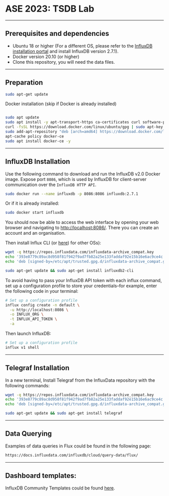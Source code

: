 # ASE 2023: TSDB Lab


___
## Prerequisites and dependencies

- Ubuntu 18 or higher (For a different OS, please refer to the [InfluxDB installation portal](https://portal.influxdata.com/downloads) and install InfluxDB version 2.7.1). 
- Docker version 20.10 (or higher)
- Clone this repository, you will need the data files. 

___
## Preparation
```bash
sudo apt-get update
```

Docker installation (skip if Docker is already installed)
```bash

sudo apt update
sudo apt install -y apt-transport-https ca-certificates curl software-properties-common
curl -fsSL https://download.docker.com/linux/ubuntu/gpg | sudo apt-key add -
sudo add-apt-repository "deb [arch=amd64] https://download.docker.com/linux/ubuntu focal stable"
apt-cache policy docker-ce
sudo apt install docker-ce -y
```


___
## InfluxDB Installation
Use the following command to download and run the InfluxDB v2.0 Docker image. Expose port `8086`, which is used by InfluxDB for client-server communication over the `InfluxDB HTTP API`.
```bash
sudo docker run --name influxdb -p 8086:8086 influxdb:2.7.1
```
Or if it is already installed: 
```bash
sudo docker start influxdb
```

You should now be able to access the web interface by opening your web browser and navigating to [http://localhost:8086/](http://localhost:8086/). There you can create an account and an organisation.


Then install Influx CLI (or [here](https://portal.influxdata.com/downloads/)) for other OSs):
```bash
wget -q https://repos.influxdata.com/influxdata-archive_compat.key
echo '393e8779c89ac8d958f81f942f9ad7fb82a25e133faddaf92e15b16e6ac9ce4c influxdata-archive_compat.key' | sha256sum -c && cat influxdata-archive_compat.key | gpg --dearmor | sudo tee /etc/apt/trusted.gpg.d/influxdata-archive_compat.gpg > /dev/null
echo 'deb [signed-by=/etc/apt/trusted.gpg.d/influxdata-archive_compat.gpg] https://repos.influxdata.com/debian stable main' | sudo tee /etc/apt/sources.list.d/influxdata.list

sudo apt-get update && sudo apt-get install influxdb2-cli
```
To avoid having to pass your InfluxDB API token with each influx command, set up a configuration profile to store your credentials–for example, enter the following code in your terminal:

```bash
# Set up a configuration profile
influx config create -n default \
  -u http://localhost:8086 \
  -o INFLUX_ORG \
  -t INFLUX_API_TOKEN \
  -a
```

Then launch InfluxDB: 
```bash
# Set up a configuration profile
influx v1 shell
```

___
## Telegraf Installation
In a new terminal, Install Telegraf from the InfluxData repository with the following commands:
```bash
wget -q https://repos.influxdata.com/influxdata-archive_compat.key
echo '393e8779c89ac8d958f81f942f9ad7fb82a25e133faddaf92e15b16e6ac9ce4c influxdata-archive_compat.key' | sha256sum -c && cat influxdata-archive_compat.key | gpg --dearmor | sudo tee /etc/apt/trusted.gpg.d/influxdata-archive_compat.gpg > /dev/null
echo 'deb [signed-by=/etc/apt/trusted.gpg.d/influxdata-archive_compat.gpg] https://repos.influxdata.com/debian stable main' | sudo tee /etc/apt/sources.list.d/influxdata.list

sudo apt-get update && sudo apt-get install telegraf
```

___
## Data Querying

Examples of data queries in Flux could be found in the following page: 

```bash
https://docs.influxdata.com/influxdb/cloud/query-data/flux/
```
___
## Dashboard templates: 

InfluxDB Community Templates could be found [here](https://github.com/influxdata/community-templates). 


